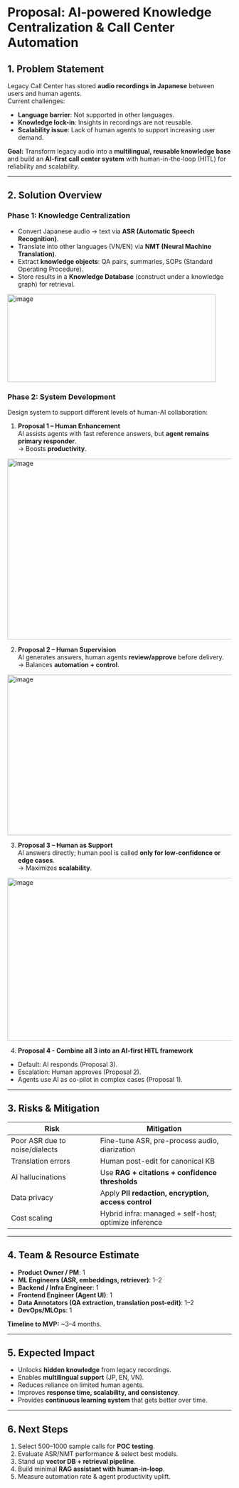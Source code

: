 # Proposal: AI-powered Knowledge Centralization & Call Center Automation

## 1. Problem Statement
Legacy Call Center has stored **audio recordings in Japanese** between users and human agents.  
Current challenges:
- **Language barrier**: Not supported in other languages.
- **Knowledge lock-in**: Insights in recordings are not reusable.
- **Scalability issue**: Lack of human agents to support increasing user demand.

**Goal:** Transform legacy audio into a **multilingual, reusable knowledge base** and build an **AI-first call center system** with human-in-the-loop (HITL) for reliability and scalability.

---

## 2. Solution Overview

### Phase 1: Knowledge Centralization
- Convert Japanese audio → text via **ASR (Automatic Speech Recognition)**.
- Translate into other languages (VN/EN) via **NMT (Neural Machine Translation)**.
- Extract **knowledge objects**: QA pairs, summaries, SOPs (Standard Operating Procedure).
- Store results in a **Knowledge Database** (construct under a knowledge graph) for retrieval.

<img width="468" height="198" alt="image" src="https://github.com/user-attachments/assets/2a4b8283-39a9-4870-9957-51a53630d668" />


### Phase 2: System Development
Design system to support different levels of human-AI collaboration:

1. **Proposal 1 – Human Enhancement**  
   AI assists agents with fast reference answers, but **agent remains primary responder**.  
   → Boosts **productivity**.

<img width="559" height="407" alt="image" src="https://github.com/user-attachments/assets/42f01e65-0562-42a7-813f-f6c0a610387d" />


2. **Proposal 2 – Human Supervision**  
   AI generates answers, human agents **review/approve** before delivery.  
   → Balances **automation + control**.

<img width="723" height="361" alt="image" src="https://github.com/user-attachments/assets/ced95adb-d265-4297-8066-36a6bbbc2e05" />


3. **Proposal 3 – Human as Support**  
   AI answers directly; human pool is called **only for low-confidence or edge cases**.  
   → Maximizes **scalability**.

<img width="707" height="366" alt="image" src="https://github.com/user-attachments/assets/57524da8-66dd-43e4-992b-5e2d3d474c4c" />


4. **Proposal 4 - Combine all 3 into an AI-first HITL framework** 
- Default: AI responds (Proposal 3).  
- Escalation: Human approves (Proposal 2).  
- Agents use AI as co-pilot in complex cases (Proposal 1).

---

## 3. Risks & Mitigation
| Risk | Mitigation |
|------|------------|
| Poor ASR due to noise/dialects | Fine-tune ASR, pre-process audio, diarization |
| Translation errors | Human post-edit for canonical KB |
| AI hallucinations | Use **RAG + citations + confidence thresholds** |
| Data privacy | Apply **PII redaction, encryption, access control** |
| Cost scaling | Hybrid infra: managed + self-host; optimize inference |

---

## 4. Team & Resource Estimate
- **Product Owner / PM**: 1  
- **ML Engineers (ASR, embeddings, retriever)**: 1–2  
- **Backend / Infra Engineer**: 1  
- **Frontend Engineer (Agent UI)**: 1  
- **Data Annotators (QA extraction, translation post-edit)**: 1–2  
- **DevOps/MLOps**: 1  

**Timeline to MVP:** ~3–4 months.

---

## 5. Expected Impact
- Unlocks **hidden knowledge** from legacy recordings.  
- Enables **multilingual support** (JP, EN, VN).  
- Reduces reliance on limited human agents.  
- Improves **response time, scalability, and consistency**.  
- Provides **continuous learning system** that gets better over time.

---

## 6. Next Steps
1. Select 500–1000 sample calls for **POC testing**.  
2. Evaluate ASR/NMT performance & select best models.  
3. Stand up **vector DB + retrieval pipeline**.  
4. Build minimal **RAG assistant with human-in-loop**.  
5. Measure automation rate & agent productivity uplift.

